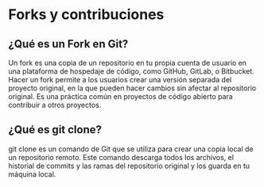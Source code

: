 # Forks y contribuciones

## ¿Qué es un Fork en Git?

Un fork es una copia de un repositorio en tu propia cuenta de usuario en una plataforma de hospedaje de código, como GitHub, GitLab, o Bitbucket. Hacer un fork permite a los usuarios crear una versión separada del proyecto original, en la que pueden hacer cambios sin afectar al repositorio original. Es una práctica común en proyectos de código abierto para contribuir a otros proyectos.

## ¿Qué es git clone?

git clone es un comando de Git que se utiliza para crear una copia local de un repositorio remoto. Este comando descarga todos los archivos, el historial de commits y las ramas del repositorio original y los guarda en tu máquina local.

